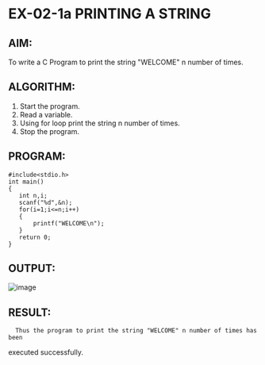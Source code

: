 # EX-02-1a  PRINTING A STRING

## AIM:
To write a C Program to print the string "WELCOME" n number of times.

## ALGORITHM:
1. Start the program.
2. Read a variable.
3. Using for loop print the string n number of times.
4. Stop the program.

## PROGRAM:
```
#include<stdio.h>
int main()
{
   int n,i;
   scanf("%d",&n);
   for(i=1;i<=n;i++)
   {
       printf("WELCOME\n");
   }
   return 0;
}
```

## OUTPUT:
![image](https://github.com/Yuvaranithulasingam/EX-02-1a/assets/121418522/2a912c7f-0e83-4e62-83e5-734aa045c8b2)

## RESULT:
      Thus the program to print the string "WELCOME" n number of times has been
executed successfully.
